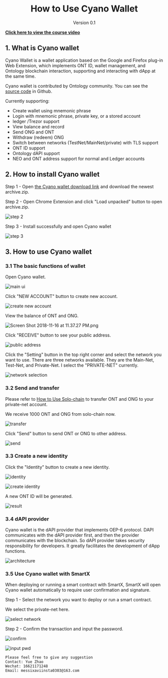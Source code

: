 <h1 align="center">How to Use Cyano Wallet</h1>
<p align="center" class="version">Version 0.1</p>

[**Click here to view the course video**](https://drive.google.com/open?id=1jIvujqAiQTXv4E4fNFBJETL06bdXF013)

## 1. What is Cyano wallet
Cyano Wallet is a wallet application based on the Google and Firefox plug-in Web Extension, which implements ONT ID, wallet management, and Ontology blockchain interaction, supporting and interacting with dApp at the same time.

Cyano wallet is contributed by Ontology community. You can see the [source code](https://github.com/OntologyCommunityDevelopers/cyano-wallet) in Github.

Currently supporting:
- Create wallet using mnemonic phrase
- Login with mnemonic phrase, private key, or a stored account
- ledger /Trezor support
- View balance and record
- Send ONG and ONT
- Withdraw (redeem) ONG
- Switch between networks (TestNet/MainNet/private) with TLS support
- ONT ID support
- Ontology dAPI support
- NEO and ONT address support for normal and Ledger accounts

## 2. How to install Cyano wallet

Step 1 - Open [the Cyano wallet download link](https://github.com/OntologyCommunityDevelopers/cyano-wallet/releases) and download the newest archive.zip.

Step 2 - Open Chrome Extension and click "Load unpacked" button to open archive.zip.

![step 2](https://upload-images.jianshu.io/upload_images/150344-5c47926e08c12a0e.png?imageMogr2/auto-orient/strip%7CimageView2/2/w/1240)

Step 3 - Install successfully and open Cyano wallet

![step 3](https://upload-images.jianshu.io/upload_images/150344-d8b87c2a6d603789.png?imageMogr2/auto-orient/strip%7CimageView2/2/w/1240)

## 3. How to use Cyano wallet

### 3.1 The basic functions of wallet

Open Cyano wallet.

![main ui](https://upload-images.jianshu.io/upload_images/150344-277197d1b48e6e63.png?imageMogr2/auto-orient/strip%7CimageView2/2/w/1240)

Click "NEW ACCOUNT" button to create new account.

![create new account](https://upload-images.jianshu.io/upload_images/150344-1c3df27751e2dfad.png?imageMogr2/auto-orient/strip%7CimageView2/2/w/1240)

View the balance of ONT and ONG.

![Screen Shot 2018-11-16 at 11.37.27 PM.png](https://upload-images.jianshu.io/upload_images/150344-1537de22f462a4c9.png?imageMogr2/auto-orient/strip%7CimageView2/2/w/1240)

Click "RECEIVE" button to see your public address.

![public address](https://upload-images.jianshu.io/upload_images/150344-1baf2b912e9769d1.png?imageMogr2/auto-orient/strip%7CimageView2/2/w/1240)

Click the "Setting" button in the top right corner and select the network you want to use. There are three networks available. They are the Main-Net, Test-Net, and Private-Net. I select the "PRIVATE-NET" currently. 

![network selection](https://upload-images.jianshu.io/upload_images/150344-bbad79b5fc9fc56a.png?imageMogr2/auto-orient/strip%7CimageView2/2/w/1240)

### 3.2 Send and transfer

Please refer to [How to Use Solo-chain](https://github.com/punicasuite/tutorials/blob/master/toolkits-docs/course02-How%20to%20Use%20Solo-chain.md) to transfer ONT and ONG to your private-net account.

We receive 1000 ONT and ONG from solo-chain now.

![transfer](https://upload-images.jianshu.io/upload_images/150344-f5085028f45f667e.png?imageMogr2/auto-orient/strip%7CimageView2/2/w/1240)

Click "Send" button to send ONT or ONG to other address.

![send](https://upload-images.jianshu.io/upload_images/150344-585bb9cad72372b4.png?imageMogr2/auto-orient/strip%7CimageView2/2/w/1240)

### 3.3 Create a new identity

Click the "Identity" button to create a new identity.

![identity](https://upload-images.jianshu.io/upload_images/150344-c7e8a7c05c9859e6.png?imageMogr2/auto-orient/strip%7CimageView2/2/w/1240)

![create identity](https://upload-images.jianshu.io/upload_images/150344-d17e8b6b8f36d623.png?imageMogr2/auto-orient/strip%7CimageView2/2/w/1240)

A new ONT ID will be generated.

![result](https://upload-images.jianshu.io/upload_images/150344-979f49a965133fb8.png?imageMogr2/auto-orient/strip%7CimageView2/2/w/1240)

### 3.4 dAPI provider 

Cyano wallet is the dAPI provider that implements OEP-6 protocol. DAPI communicates with the dAPI provider first, and then the provider communicates with the blockchain. So dAPI provider takes security responsibility for developers. It greatly facilitates the development of dApp functions.

![architecture](https://upload-images.jianshu.io/upload_images/150344-44f1c519eb2d5eb3.png?imageMogr2/auto-orient/strip%7CimageView2/2/w/1240)

### 3.5 Use Cyano wallet with SmartX

When deploying or running a smart contract with SmartX, SmartX will open Cyano wallet automatically to require user confirmation and signature. 

Step 1 - Select the network you want to deploy or run a smart contract.

We select the private-net here.

![select network](https://upload-images.jianshu.io/upload_images/150344-a1551dadda270fb9.png?imageMogr2/auto-orient/strip%7CimageView2/2/w/1240)

Step 2 - Confirm the transaction and input the password.

![confirm](https://upload-images.jianshu.io/upload_images/150344-5cd8364317db7717.png?imageMogr2/auto-orient/strip%7CimageView2/2/w/1240)

![input pwd](https://upload-images.jianshu.io/upload_images/150344-a57a9f7ef6c14c07.png?imageMogr2/auto-orient/strip%7CimageView2/2/w/1240)

```
Please feel free to give any suggestion
Contact: Yue Zhao 
Wechat: 16621171248
Email: messixaviinsta0303@163.com
```
